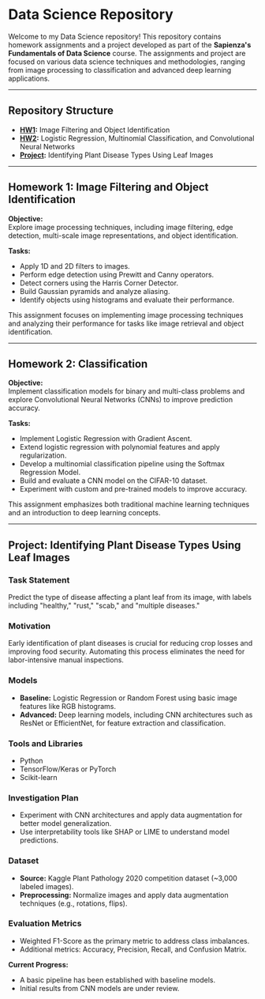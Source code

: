 # Data Science Repository

Welcome to my Data Science repository! This repository contains homework assignments and a project developed as part of the **Sapienza's Fundamentals of Data Science** course. The assignments and project are focused on various data science techniques and methodologies, ranging from image processing to classification and advanced deep learning applications.

---

## Repository Structure

- **[HW1](#homework-1-image-filtering-and-object-identification):** Image Filtering and Object Identification  
- **[HW2](#homework-2-classification):** Logistic Regression, Multinomial Classification, and Convolutional Neural Networks  
- **[Project](#project-identifying-plant-disease-types-using-leaf-images):** Identifying Plant Disease Types Using Leaf Images  

---

## Homework 1: Image Filtering and Object Identification

**Objective:**  
Explore image processing techniques, including image filtering, edge detection, multi-scale image representations, and object identification.  

**Tasks:**  
- Apply 1D and 2D filters to images.  
- Perform edge detection using Prewitt and Canny operators.  
- Detect corners using the Harris Corner Detector.  
- Build Gaussian pyramids and analyze aliasing.  
- Identify objects using histograms and evaluate their performance.  

This assignment focuses on implementing image processing techniques and analyzing their performance for tasks like image retrieval and object identification.

---

## Homework 2: Classification  

**Objective:**  
Implement classification models for binary and multi-class problems and explore Convolutional Neural Networks (CNNs) to improve prediction accuracy.  

**Tasks:**  
- Implement Logistic Regression with Gradient Ascent.  
- Extend logistic regression with polynomial features and apply regularization.  
- Develop a multinomial classification pipeline using the Softmax Regression Model.  
- Build and evaluate a CNN model on the CIFAR-10 dataset.  
- Experiment with custom and pre-trained models to improve accuracy.  

This assignment emphasizes both traditional machine learning techniques and an introduction to deep learning concepts.

---

## Project: Identifying Plant Disease Types Using Leaf Images  

### Task Statement  
Predict the type of disease affecting a plant leaf from its image, with labels including "healthy," "rust," "scab," and "multiple diseases."  

### Motivation  
Early identification of plant diseases is crucial for reducing crop losses and improving food security. Automating this process eliminates the need for labor-intensive manual inspections.  

### Models  
- **Baseline:** Logistic Regression or Random Forest using basic image features like RGB histograms.  
- **Advanced:** Deep learning models, including CNN architectures such as ResNet or EfficientNet, for feature extraction and classification.  

### Tools and Libraries  
- Python  
- TensorFlow/Keras or PyTorch  
- Scikit-learn  

### Investigation Plan  
- Experiment with CNN architectures and apply data augmentation for better model generalization.  
- Use interpretability tools like SHAP or LIME to understand model predictions.  

### Dataset  
- **Source:** Kaggle Plant Pathology 2020 competition dataset (~3,000 labeled images).  
- **Preprocessing:** Normalize images and apply data augmentation techniques (e.g., rotations, flips).  

### Evaluation Metrics  
- Weighted F1-Score as the primary metric to address class imbalances.  
- Additional metrics: Accuracy, Precision, Recall, and Confusion Matrix.  

**Current Progress:**  
- A basic pipeline has been established with baseline models.  
- Initial results from CNN models are under review.  
